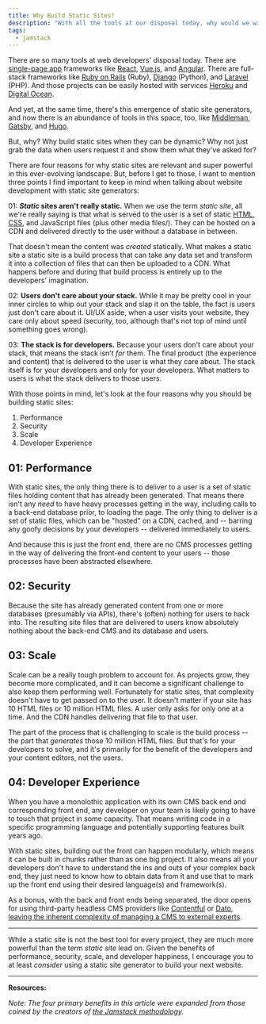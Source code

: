 ```yaml
---
title: Why Build Static Sites?
description: "With all the tools at our disposal today, why would we waste our time building static sites? I'll give you four reasons."
tags:
  - jamstack
---
```


There are so many tools at web developers' disposal today. There are [single-page app](https://en.wikipedia.org/wiki/Single-page_application) frameworks like [React](https://reactjs.org/), [Vue.js](https://vuejs.org/), and [Angular](https://angular.io/). There are full-stack frameworks like [Ruby on Rails](https://rubyonrails.org/) (Ruby), [Django](https://www.djangoproject.com/) (Python), and [Laravel](https://laravel.com/) (PHP). And those projects can be easily hosted with services [Heroku](https://www.heroku.com/) and [Digital Ocean](https://www.digitalocean.com/).

And yet, at the same time, there's this emergence of static site generators, and now there is an abundance of tools in this space, too, like [Middleman](https://middlemanapp.com/), [Gatsby](https://www.gatsbyjs.org/), and [Hugo](https://gohugo.io/).

But, why? Why build static sites when they can be dynamic? Why not just grab the data when users request it and show them what they've asked for?

There are four reasons for why static sites are relevant and super powerful in this ever-evolving landscape. But, before I get to those, I want to mention three points I find important to keep in mind when talking about website development with static site generators:

01: **_Static_ sites aren't really static.** When we use the term _static site_, all we're really saying is that what is served to the user is a set of static [HTML](/blog/wtf-is-html/), [CSS](/blog/wtf-is-css/), and JavaScript files (plus other media files/). They can be hosted on a CDN and delivered directly to the user without a database in between.

That doesn't mean the content was _created_ statically. What makes a static site a static site is a build process that can take any data set and transform it into a collection of files that can then be uploaded to a CDN. What happens before and during that build process is entirely up to the developers' imagination.

02: **Users don't care about your stack.** While it may be pretty cool in your inner circles to whip out your stack and slap it on the table, the fact is users just don't care about it. UI/UX aside, when a user visits your website, they care only about speed (security, too, although that's not top of mind until something goes wrong).

03: **The stack is for developers.** Because your users don't care about your stack, that means the stack isn't _for_ them. The final product (the experience and content) that is delivered to the user is what they care about. The stack itself is for your developers and only for your developers. What matters to users is what the stack delivers to those users.

With those points in mind, let's look at the four reasons why you should be building static sites:

1. Performance
2. Security
3. Scale
4. Developer Experience

## 01: Performance

With static sites, the only thing there is to deliver to a user is a set of static files holding content that has already been generated. That means there isn't any _need_ to have heavy processes getting in the way, including calls to a back-end database prior, to loading the page. The only thing to deliver is a set of static files, which can be "hosted" on a CDN, cached, and -- barring any goofy decisions by your developers -- delivered immediately to users.

And because this is just the front end, there are no CMS processes getting in the way of delivering the front-end content to your users -- those processes have been abstracted elsewhere.

## 02: Security

Because the site has already generated content from one or more databases (presumably via APIs), there's (often) nothing for users to hack into. The resulting site files that are delivered to users know absolutely nothing about the back-end CMS and its database and users.

## 03: Scale

Scale can be a really tough problem to account for. As projects grow, they become more complicated, and it can become a significant challenge to also keep them performing well. Fortunately for static sites, that complexity doesn't have to get passed on to the user. It doesn't matter if your site has 10 HTML files or 10 million HTML files. A user only asks for only one at a time. And the CDN handles delivering that file to that user.

The part of the process that is challenging to scale is the build process -- the part that _generates_ those 10 million HTML files. But that's for your developers to solve, and it's primarily for the benefit of the developers and your content editors, not the users.

## 04: Developer Experience

When you have a monolothic application with its own CMS back end and corresponding front end, any developer on your team is likely going to have to touch that project in some capacity. That means writing code in a specific programming language and potentially supporting features built years ago.

With static sites, building out the front can happen modularly, which means it can be built in chunks rather than as one big project. It also means all your developers don't have to understand the ins and outs of your complex back end, they just need to know how to obtain data from it and use that to mark up the front end using their desired language(s) and framework(s).

As a bonus, with the back and front ends being separated, the door opens for using third-party headless CMS providers like [Contentful](https://www.contentful.com/) or [Dato](https://www.datocms.com/), [leaving the inherent complexity of managing a CMS to external experts](/blog/four-key-factors-build-v-buy-software/).

---

While a static site is not the best tool for every project, they are much more powerful than the term _static site_ lead on. Given the benefits of performance, security, scale, and developer happiness, I encourage you to at least _consider_ using a static site generator to build your next website.

---

**Resources:**

_Note: The four primary benefits in this article were expanded from those coined by the creators of [the Jamstack methodology](https://jamstack.org/)._
